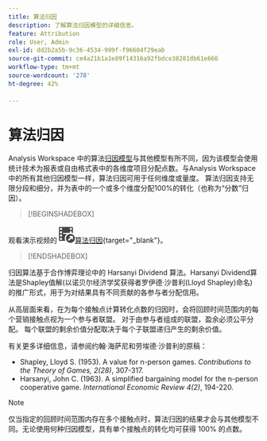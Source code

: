 ```yaml
---
title: 算法归因
description: 了解算法归因模型的详细信息。
feature: Attribution
role: User, Admin
exl-id: dd2b2a5b-9c36-4534-999f-f96604f29eab
source-git-commit: ce4a21b1a1e89f14316a92fbdce38281db61e666
workflow-type: tm+mt
source-wordcount: '278'
ht-degree: 42%

---
```


# 算法归因

Analysis Workspace 中的算法[归因模型](models.md)与其他模型有所不同，因为该模型会使用统计技术为报表或自由格式表中的各维度项目分配点数。与Analysis Workspace中的所有其他归因模型一样，算法归因可用于任何维度或量度。 算法归因支持无限分段和细分，并为表中的一个或多个维度分配100%的转化（也称为“分数”归因）。


>[!BEGINSHADEBOX]

观看演示视频的![VideoCheckedOut](/help/assets/icons/VideoCheckedOut.svg)[算法归因](https://video.tv.adobe.com/v/36205?quality=12&learn=on){target="_blank"}。

>[!ENDSHADEBOX]


归因算法基于合作博弈理论中的 Harsanyi Dividend 算法。Harsanyi Dividend算法是Shapley值解(以诺贝尔经济学奖获得者罗伊德·沙普利(Lloyd Shapley)命名)的推广形式，用于为对结果具有不同贡献的各参与者分配信用。

从高层面来看，在为每个接触点计算转化点数的归因时，会将回顾时间范围内的每个营销接触点视为一个参与者联盟。 对于由参与者组成的联盟，盈余必须公平分配。 每个联盟的剩余价值分配取决于每个子联盟递归产生的剩余价值。

有关更多详细信息，请参阅约翰·海萨尼和劳埃德·沙普利的原稿：

* Shapley, Lloyd S. (1953). A value for n-person games. *Contributions to the Theory of Games, 2(28)*, 307-317.
* Harsanyi, John C. (1963). A simplified bargaining model for the n-person cooperative game. *International Economic Review 4(2)*, 194-220.

>[!NOTE]
>
>仅当指定的回顾时间范围内存在多个接触点时，算法归因的结果才会与其他模型不同。无论使用何种归因模型，具有单个接触点的转化均可获得 100% 的点数。
